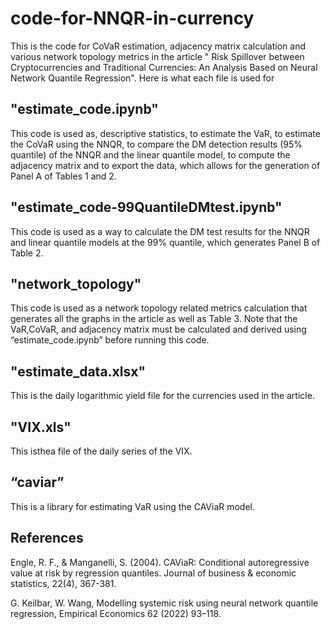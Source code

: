 # code-for-NNQR-in-currency
This is the code for CoVaR estimation, adjacency matrix calculation and various network topology metrics in the article " Risk Spillover between Cryptocurrencies and Traditional Currencies: An Analysis Based on Neural Network Quantile Regression". Here is what each file is used for
## "estimate_code.ipynb"
This code is used as, descriptive statistics, to estimate the VaR, to estimate the CoVaR using the NNQR, to compare the DM detection results (95% quantile) of the NNQR and the linear quantile model, to compute the adjacency matrix and to export the data, which allows for the generation of Panel A of Tables 1 and 2.
## "estimate_code-99QuantileDMtest.ipynb" 
This code is used as a way to calculate the DM test results for the NNQR and linear quantile models at the 99% quantile, which generates Panel B of Table 2.
## "network_topology"
This code is used as a network topology related metrics calculation that generates all the graphs in the article as well as Table 3. Note that the VaR,CoVaR, and adjacency matrix must be calculated and derived using “estimate_code.ipynb” before running this code.
## "estimate_data.xlsx"
This is the daily logarithmic yield file for the currencies used in the article.
## "VIX.xls"
This isthea file of the daily series of the VIX.
## “caviar”
This is a library for estimating VaR using the CAViaR model.
## References
Engle, R. F., & Manganelli, S. (2004). CAViaR: Conditional autoregressive value at risk by regression quantiles. Journal of business & economic statistics, 22(4), 367-381.

G. Keilbar, W. Wang, Modelling systemic risk using neural network quantile regression, Empirical Economics 62 (2022) 93–118.
